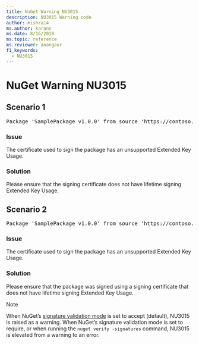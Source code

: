 ```yaml
---
title: NuGet Warning NU3015
description: NU3015 Warning code
author: mishra14
ms.author: karann
ms.date: 8/16/2018
ms.topic: reference
ms.reviewer: anangaur
f1_keywords: 
  - NU3015
---
```


# NuGet Warning NU3015

## Scenario 1

<pre>Package 'SamplePackage v1.0.0' from source 'https://contoso.com/index.json': The lifetime signing EKU in the primary signature's certificate is not supported.</pre>

### Issue

The certificate used to sign the package has an unsupported Extended Key Usage.


### Solution

Please ensure that the signing certificate does not have lifetime signing Extended Key Usage.



## Scenario 2

<pre>Package 'SamplePackage v1.0.0' from source 'https://contoso.com/index.json': The lifetime signing EKU in the signing certificate is not supported.</pre>

### Issue

The certificate used to sign the package has an unsupported Extended Key Usage.


### Solution

Please ensure that the package was signed using a signing certificate that does not have lifetime signing Extended Key Usage.


> [!Note]
> When NuGet’s [signature validation mode](https://docs.microsoft.com/en-us/nuget/consume-packages/installing-signed-packages#configure-package-signature-requirements) is set to accept (default), NU3015 is raised as a warning. 
> When NuGet’s signature validation mode is set to require, or when running the `nuget verify -signatures` command, NU3015 is elevated from a warning to an error. 